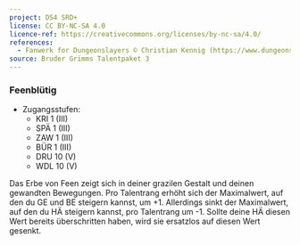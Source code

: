 ```yaml
---
project: DS4 SRD+
license: CC BY-NC-SA 4.0
licence-ref: https://creativecommons.org/licenses/by-nc-sa/4.0/
references: 
  - Fanwerk for Dungeonslayers © Christian Kennig (https://www.dungeonslayers.net/)
source: Bruder Grimms Talentpaket 3
---
```


### Feenblütig

- Zugangsstufen:
  - KRI 1 (III)
  - SPÄ 1 (III)
  - ZAW 1 (III)
  - BÜR 1 (III)
  - DRU 10 (V)
  - WDL 10 (V)

Das Erbe von Feen zeigt sich in deiner grazilen Gestalt und deinen gewandten Bewegungen. Pro Talentrang erhöht sich der Maximalwert, auf den du GE und BE steigern kannst, um +1. Allerdings sinkt der Maximalwert, auf den du HÄ steigern kannst, pro Talentrang um -1. Sollte deine HÄ diesen Wert bereits überschritten haben, wird sie ersatzlos auf diesen Wert gesenkt.

